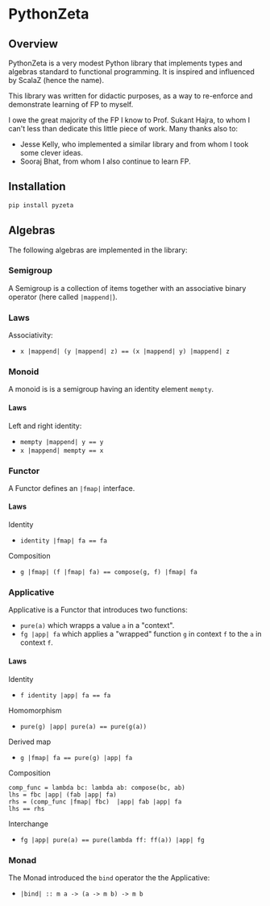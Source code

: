 # PythonZeta

## Overview

PythonZeta is a very modest Python library that implements types and algebras standard to functional programming. It is inspired and influenced by ScalaZ (hence the name). 

This library was written for didactic purposes, as a way to re-enforce and demonstrate learning of FP to myself.

I owe the great majority of the FP I know to Prof. Sukant Hajra, to whom I can't less than dedicate this little piece of work. 
Many thanks also to:

- Jesse Kelly, who implemented a similar library and from whom I took some clever ideas. 
- Sooraj Bhat, from whom I also continue to learn FP. 


## Installation

```bash
pip install pyzeta
```

## Algebras
The following algebras are implemented in the library:

### Semigroup
A Semigroup is a collection of items together with an associative binary operator (here called `|mappend|`). 

### Laws
Associativity:
- `x |mappend| (y |mappend| z) == (x |mappend| y) |mappend| z`

### Monoid
A monoid is is a semigroup having an identity element `mempty`.

#### Laws
Left and right identity:
- `mempty |mappend| y == y`
- `x |mappend| mempty == x`

### Functor
A Functor defines an `|fmap|` interface.

#### Laws
Identity
- `identity |fmap| fa == fa`

Composition
- `g |fmap| (f |fmap| fa) == compose(g, f) |fmap| fa`


### Applicative
Applicative is a Functor that introduces two functions:
- `pure(a)` which wrapps a value `a` in a "context".
- `fg |app| fa` which applies a "wrapped" function `g` in context `f` to the `a` in context `f`. 

#### Laws
Identity

- `f identity |app| fa == fa`

Homomorphism
- `pure(g) |app| pure(a) == pure(g(a))`

Derived map
- `g |fmap| fa == pure(g) |app| fa`

Composition

```
comp_func = lambda bc: lambda ab: compose(bc, ab) 
lhs = fbc |app| (fab |app| fa)
rhs = (comp_func |fmap| fbc)  |app| fab |app| fa
lhs == rhs
```

Interchange
- `fg |app| pure(a) == pure(lambda ff: ff(a)) |app| fg`

### Monad
The Monad introduced the `bind` operator the the Applicative:

- `|bind| :: m a -> (a -> m b) -> m b`


